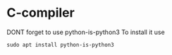 # C-compiler

DONT forget to use python-is-python3
To install it use 


```sudo apt install python-is-python3```
